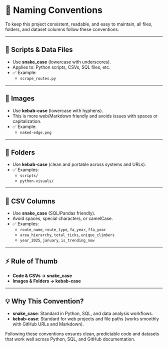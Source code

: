 # 📖 Naming Conventions

To keep this project consistent, readable, and easy to maintain, all files, folders, and dataset columns follow these conventions.

---

## 🔹 Scripts & Data Files
- Use **snake_case** (lowercase with underscores).  
- Applies to: Python scripts, CSVs, SQL files, etc.  
- ✅ Example:  
  - `scrape_routes.py`    

---

## 🔹 Images
- Use **kebab-case** (lowercase with hyphens).  
- This is more web/Markdown friendly and avoids issues with spaces or capitalization.  
- ✅ Example:    
  - `naked-edge.png`  

---

## 🔹 Folders
- Use **kebab-case** (clean and portable across systems and URLs).  
- ✅ Examples:  
  - `scripts/`  
  - `python-visuals/`   

---

## 🔹 CSV Columns
- Use **snake_case** (SQL/Pandas friendly).  
- Avoid spaces, special characters, or camelCase.  
- ✅ Examples:  
  - `route_name`, `route_type`, `fa_year`, `ffa_year`  
  - `area_hierarchy`, `total_ticks`, `unique_climbers`  
  - `year_2025`, `january`, `is_trending_now`  

---

## ⚡ Rule of Thumb
- **Code & CSVs → snake_case**  
- **Images & Folders → kebab-case**

---

## 💡 Why This Convention?
- **snake_case**: Standard in Python, SQL, and data analysis workflows.  
- **kebab-case**: Standard for web projects and file paths (works smoothly with GitHub URLs and Markdown).  

Following these conventions ensures clean, predictable code and datasets that work well across Python, SQL, and GitHub documentation.
